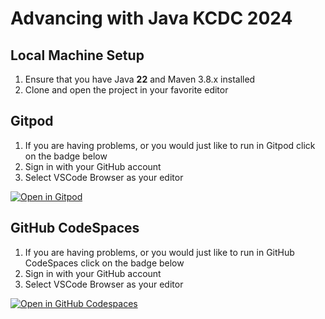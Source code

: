 # Advancing with Java KCDC 2024

## Local Machine Setup

1. Ensure that you have Java **22** and Maven 3.8.x installed
2. Clone and open the project in your favorite editor

## Gitpod 
1. If you are having problems, or you would just like to run in Gitpod click on the badge below
2. Sign in with your GitHub account
3. Select VSCode Browser as your editor

[![Open in Gitpod](https://gitpod.io/button/open-in-gitpod.svg)](https://gitpod.io/github.com/dhinojosa/advancing_with_java_kcdc_2024) 

## GitHub CodeSpaces

1. If you are having problems, or you would just like to run in GitHub CodeSpaces click on the badge below
2. Sign in with your GitHub account
3. Select VSCode Browser as your editor

[![Open in GitHub Codespaces](https://github.com/codespaces/badge.svg)](https://codespaces.new/dhinojosa/advancing_with_java_kcdc_2024)
